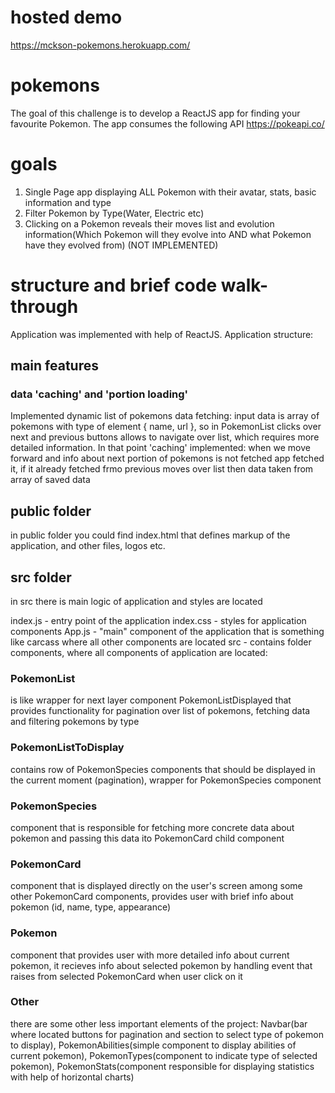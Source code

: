 # hosted demo
https://mckson-pokemons.herokuapp.com/
# pokemons
The goal of this challenge is to develop a ReactJS app for finding your favourite Pokemon. The app consumes the following API https://pokeapi.co/ 
# goals
1.	Single Page app displaying ALL Pokemon with their avatar, stats, basic information and type
2.	Filter Pokemon by Type(Water, Electric etc) 
3.	Clicking on a Pokemon reveals their moves list and evolution information(Which Pokemon will they evolve into AND what Pokemon have they evolved from) (NOT IMPLEMENTED)
# structure and brief code walk-through
Application was implemented with help of ReactJS. Application structure: 
## main features
### data 'caching' and 'portion loading'
Implemented dynamic list of pokemons data fetching: input data is array of pokemons with type of element { name, url }, so in PokemonList clicks over next and previous buttons allows to navigate over list, which requires more detailed information. In that point 'caching' implemented: when we move forward and info about next portion of pokemons is not fetched app fetched it, if it already fetched frmo previous moves over list then data taken from array of saved data
## public folder
in public folder you could find index.html that defines markup of the application, and other files, logos etc.
    
## src folder
in src there is main logic of application and styles are located
  
index.js - entry point of the application
index.css - styles for application components
App.js - "main" component of the application that is something like carcass where all other components are located 
src - contains folder components, where all components of application are located:
### PokemonList
is like wrapper for next layer component PokemonListDisplayed that provides functionality for pagination over list of pokemons, fetching data and filtering pokemons by type
### PokemonListToDisplay
contains row of PokemonSpecies components that should be displayed in the current moment (pagination), wrapper for PokemonSpecies component
### PokemonSpecies
component that is responsible for fetching more concrete data about pokemon and passing this data ito PokemonCard child component
### PokemonCard 
component that is displayed directly on the user's screen among some other PokemonCard components, provides user with brief info about pokemon (id, name, type, appearance)
### Pokemon
component that provides user with more detailed info about current pokemon, it recieves info about selected pokemon by handling event that raises from selected PokemonCard when user click on it
### Other
there are some other less important elements of the project: Navbar(bar where located buttons for pagination and section to select type of pokemon to display), PokemonAbilities(simple component to display abilities of current pokemon), PokemonTypes(component to indicate type of selected pokemon), PokemonStats(component responsible for displaying statistics with help of horizontal charts)


